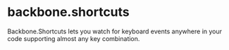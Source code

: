 backbone.shortcuts
==================

Backbone.Shortcuts lets you watch for keyboard events anywhere in your code supporting almost any key combination.
